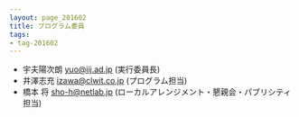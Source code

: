 ```yaml
---
layout: page_201602
title: プログラム委員
tags:
- tag-201602
---
```


* 宇夫陽次朗 <yuo@iij.ad.jp> (実行委員長)
* 井澤志充 <izawa@clwit.co.jp> (プログラム担当)
* 橋本 将 <sho-h@netlab.jp> (ローカルアレンジメント・懇親会・パブリシティ担当)

